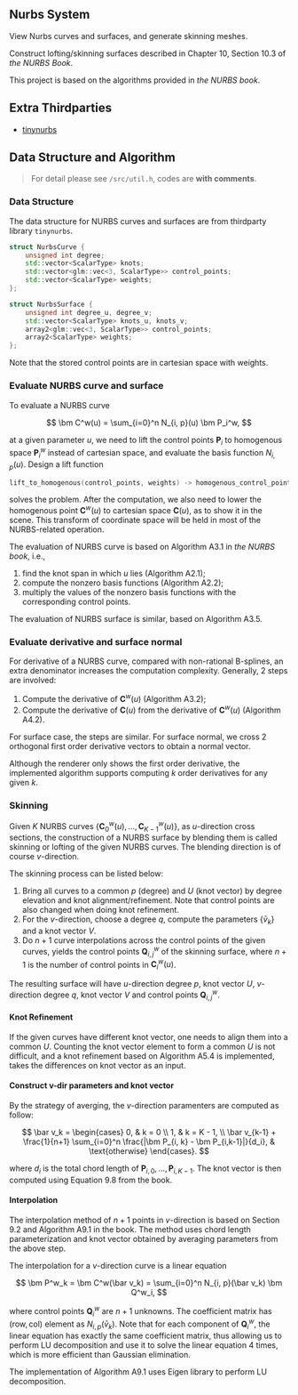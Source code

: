 ## Nurbs System

View Nurbs curves and surfaces, and generate skinning meshes.

Construct lofting/skinning surfaces described in Chapter 10, Section 10.3 of *the NURBS Book*.

This project is based on the algorithms provided in *the NURBS book*.

## Extra Thirdparties

* [tinynurbs](https://github.com/pradeep-pyro/tinynurbs/)

## Data Structure and Algorithm

> For detail please see `/src/util.h`, codes are **with comments**.

### Data Structure

The data structure for NURBS curves and surfaces are from thirdparty library `tinynurbs`.

```cpp
struct NurbsCurve {
    unsigned int degree;
    std::vector<ScalarType> knots;
    std::vector<glm::vec<3, ScalarType>> control_points;
    std::vector<ScalarType> weights;
};

struct NurbsSurface {
    unsigned int degree_u, degree_v;
    std::vector<ScalarType> knots_u, knots_v;
    array2<glm::vec<3, ScalarType>> control_points;
    array2<ScalarType> weights;
};
```

Note that the stored control points are in cartesian space with weights.

### Evaluate NURBS curve and surface

To evaluate a NURBS curve

$$
\bm C^w(u) = \sum_{i=0}^n N_{i, p}(u) \bm P_i^w,
$$

at a given parameter $u$, we need to lift the control points $\bm P_i$ to homogenous space $\bm P_i^w$ instead of cartesian space, and evaluate the basis function $N_{i, p}(u)$. Design a lift function

```cpp
lift_to_homogenous(control_points, weights) -> homogenous_control_points
```

solves the problem. After the computation, we also need to lower the homogenous point $\bm C^w(u)$ to cartesian space $\bm C(u)$, as to show it in the scene. This transform of coordinate space will be held in most of the NURBS-related operation.

The evaluation of NURBS curve is based on Algorithm A3.1 in *the NURBS book*, i.e.,

1. find the knot span in which $u$ lies (Algorithm A2.1);
2. compute the nonzero basis functions (Algorithm A2.2);
3. multiply the values of the nonzero basis functions with the corresponding control points.

The evaluation of NURBS surface is similar, based on Algorithm A3.5.

### Evaluate derivative and surface normal

For derivative of a NURBS curve, compared with non-rational B-splines, an extra denominator increases the computation complexity. Generally, 2 steps are involved:

1. Compute the derivative of $\bm C^w(u)$ (Algorithm A3.2);
2. Compute the derivative of $\bm C(u)$ from the derivative of $\bm C^w(u)$ (Algorithm A4.2).

For surface case, the steps are similar. For surface normal, we cross 2 orthogonal first order derivative vectors to obtain a normal vector.

Although the renderer only shows the first order derivative, the implemented algorithm supports computing $k$ order derivatives for any given $k$.

### Skinning

Given $K$ NURBS curves $\{\bm C^w_0(u), \dots, \bm C^w_{K-1}(u) \}$, as $u$-direction cross sections, the construction of a NURBS surface by blending them is called skinning or lofting of the given NURBS curves. The blending direction is of course $v$-direction.

The skinning process can be listed below:

1. Bring all curves to a common $p$ (degree) and $U$ (knot vector) by degree elevation and knot alignment/refinement. Note that control points are also changed when doing knot refinement.
2. For the $v$-direction, choose a degree $q$, compute the parameters $\{\bar v_k \}$ and a knot vector $V$.
3. Do $n+1$ curve interpolations across the control points of the given curves, yields the control points $\bm Q_{i,j}^w$ of the skinning surface, where $n + 1$ is the number of control points in $\bm C_i^w(u)$.

The resulting surface will have $u$-direction degree $p$, knot vector $U$, $v$-direction degree $q$, knot vector $V$ and control points $\bm Q_{i,j}^w$.

#### Knot Refinement

If the given curves have different knot vector, one needs to align them into a common $U$. Counting the knot vector element to form a common $U$ is not difficult, and a knot refinement based on Algorithm A5.4 is implemented, takes the differences on knot vector as an input.

#### Construct v-dir parameters and knot vector

By the strategy of averging, the $v$-direction paramenters are computed as follow:

$$
\bar v_k =
\begin{cases}
0, & k = 0 \\
1, & k = K - 1, \\
\bar v_{k-1} + \frac{1}{n+1} \sum_{i=0}^n \frac{|\bm P_{i, k} - \bm P_{i,k-1}|}{d_i}, & \text{otherwise}
\end{cases}.
$$

where $d_i$ is the total chord length of $\bm P_{i, 0}, \dots, \bm P_{i, K-1}$. The knot vector is then computed using Equation 9.8 from the book.

#### Interpolation

The interpolation method of $n+1$ points in $v$-direction is based on Section 9.2 and Algorithm A9.1 in the book. The method uses chord length parameterization and knot vector obtained by averaging parameters from the above step.

The interpolation for a $v$-direction curve is a linear equation

$$
\bm P^w_k = \bm C^w(\bar v_k) = \sum_{i=0}^n N_{i, p}(\bar v_k) \bm Q^w_i,
$$

where control points $\bm Q^w_i$ are $n + 1$ unknowns. The coefficient matrix has $(\text{row}, \text{col})$ element as $N_{i, p}(\bar v_k)$. Note that for each component of $\bm Q_i^w$, the linear equation has exactly the same coefficient matrix, thus allowing us to perform LU decomposition and use it to solve the linear equation $4$ times, which is more efficient than Gaussian elimination.

The implementation of Algorithm A9.1 uses Eigen library to perform LU decomposition.
